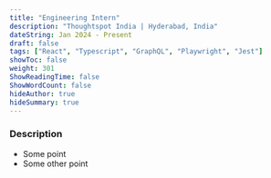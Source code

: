 ```yaml
---
title: "Engineering Intern"
description: "Thoughtspot India | Hyderabad, India"
dateString: Jan 2024 - Present
draft: false
tags: ["React", "Typescript", "GraphQL", "Playwright", "Jest"]
showToc: false
weight: 301
ShowReadingTime: false
ShowWordCount: false
hideAuthor: true
hideSummary: true
--- 
```


### Description

- Some point
- Some other point